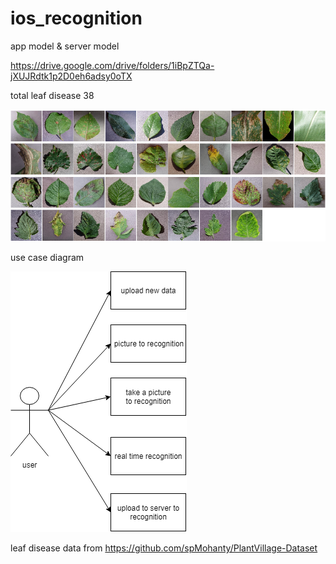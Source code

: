 # ios_recognition
app model & server model

https://drive.google.com/drive/folders/1iBpZTQa-jXUJRdtk1p2D0eh6adsy0oTX


total leaf disease 38

![image](https://github.com/qoo8327/ios_recognition/blob/master/demo/leaf.png)

use case diagram

![image](https://github.com/qoo8327/ios_recognition/blob/master/demo/user.png)








leaf disease data from https://github.com/spMohanty/PlantVillage-Dataset
